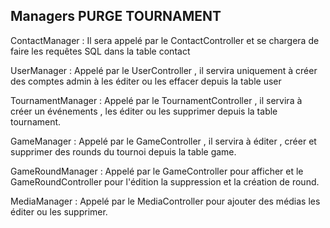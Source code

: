 ## Managers PURGE TOURNAMENT

ContactManager : Il sera appelé par le ContactController et se chargera de faire les requêtes SQL dans la table contact

UserManager : Appelé par le UserController , il servira uniquement à créer des comptes admin à les éditer ou les effacer depuis la table user

TournamentManager : Appelé par le TournamentController , il servira à 
créer un événements , les éditer ou les supprimer depuis la table tournament.

GameManager : Appelé par le GameController , il servira à éditer , créer et supprimer des rounds du tournoi depuis la table game.

GameRoundManager : Appelé par le GameController pour afficher et le GameRoundController pour l'édition la suppression et la création de round.

MediaManager : Appelé par le MediaController pour ajouter des médias les éditer ou les supprimer.
